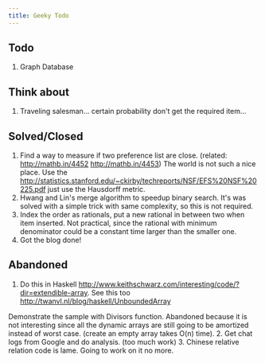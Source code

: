 ```yaml
---
title: Geeky Todo
---
```


## Todo

1. Graph Database

## Think about

1. Traveling salesman... certain probability don't get the required item...


## Solved/Closed

1. Find a way to measure if two preference list are close. (related: http://mathb.in/4452 http://mathb.in/4453) The world is not such a nice place. Use the http://statistics.stanford.edu/~ckirby/techreports/NSF/EFS%20NSF%20225.pdf just use the Hausdorff metric. 
2. Hwang and Lin's merge algorithm to speedup binary search. It's was solved with a simple trick with same complexity, so this is not required. 
3. Index the order as rationals, put a new rational in between two when item inserted. Not practical, since the rational with minimum denominator could be a constant time larger than the smaller one.
4. Got the blog done!

## Abandoned
1. Do this in Haskell http://www.keithschwarz.com/interesting/code/?dir=extendible-array. See this too
http://twanvl.nl/blog/haskell/UnboundedArray

Demonstrate the sample with Divisors function. Abandoned because it is not interesting since all the dynamic arrays are still going to be amortized instead of worst case. (create an empty array takes O(n) time). 
2. Get chat logs from Google and do analysis. (too much work)
3. Chinese relative relation code is lame. Going to work on it no more.